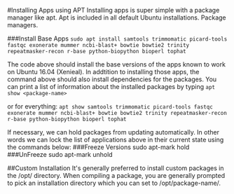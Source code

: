 #Installing Apps using APT
Installing apps is super simple with a package manager like apt. Apt is included in all default Ubuntu installations. Package managers.

###Install Base Apps
`sudo apt install samtools trimmomatic picard-tools fastqc exonerate mummer ncbi-blast+ bowtie bowtie2 trinity repeatmasker-recon r-base python-biopython bioperl tophat`

The code above should install the base versions of the apps known to work on Ubuntu 16.04 (Xenieal). In addtition to installing those apps, the command above should also install dependencies for the packages. You can print a list of information about the installed packages by typing `apt show <package-name>`

or for everything:
`apt show samtools trimmomatic picard-tools fastqc exonerate mummer ncbi-blast+ bowtie bowtie2 trinity repeatmasker-recon r-base python-biopython bioperl tophat`

If necessary, we can hold packages from updating automatically. In other words we can lock the list of applications above in their current state using the commands below:
###Freeze Versions
sudo apt-mark hold <package-name>
###UnFreeze
sudo apt-mark unhold <package-name>

##Custom Installation
It's generally preferred to install custom packages in the /opt/ directory. When compiling a package, you are generally prompted to pick an installation directory which you can set to /opt/package-name/. 
